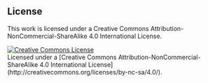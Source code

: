 ## License

This work is licensed under a Creative Commons Attribution-NonCommercial-ShareAlike 4.0 International License.

<a rel="license" href="http://creativecommons.org/licenses/by-nc-sa/4.0/">
<img alt="Creative Commons License" style="border-width:0" src="https://i.creativecommons.org/l/by-nc-sa/4.0/88x31.png" />
</a>
<br />
Licensed under a [Creative Commons Attribution-NonCommercial-ShareAlike 4.0 International License](http://creativecommons.org/licenses/by-nc-sa/4.0/).
